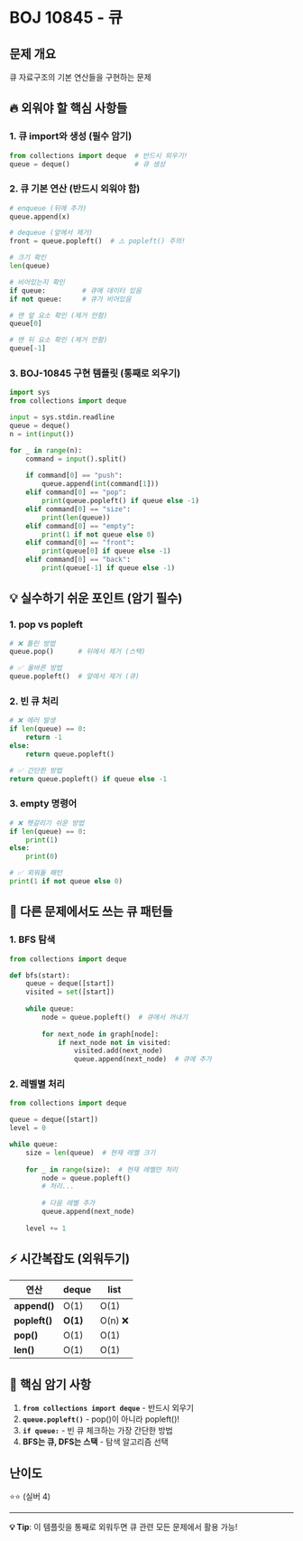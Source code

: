 # BOJ 10845 - 큐

## 문제 개요
큐 자료구조의 기본 연산들을 구현하는 문제

## 🔥 외워야 할 핵심 사항들

### 1. **큐 import와 생성 (필수 암기)**
```python
from collections import deque  # 반드시 외우기!
queue = deque()                # 큐 생성
```

### 2. **큐 기본 연산 (반드시 외워야 함)**
```python
# enqueue (뒤에 추가)
queue.append(x)

# dequeue (앞에서 제거)
front = queue.popleft()  # ⚠️ popleft() 주의!

# 크기 확인
len(queue)

# 비어있는지 확인
if queue:         # 큐에 데이터 있음
if not queue:     # 큐가 비어있음

# 맨 앞 요소 확인 (제거 안함)
queue[0]

# 맨 뒤 요소 확인 (제거 안함)
queue[-1]
```

### 3. **BOJ-10845 구현 템플릿 (통째로 외우기)**
```python
import sys
from collections import deque

input = sys.stdin.readline
queue = deque()
n = int(input())

for _ in range(n):
    command = input().split()
    
    if command[0] == "push":
        queue.append(int(command[1]))
    elif command[0] == "pop":
        print(queue.popleft() if queue else -1)
    elif command[0] == "size":
        print(len(queue))
    elif command[0] == "empty":
        print(1 if not queue else 0)
    elif command[0] == "front":
        print(queue[0] if queue else -1)
    elif command[0] == "back":
        print(queue[-1] if queue else -1)
```

## 💡 실수하기 쉬운 포인트 (암기 필수)

### 1. **pop vs popleft**
```python
# ❌ 틀린 방법
queue.pop()      # 뒤에서 제거 (스택)

# ✅ 올바른 방법  
queue.popleft()  # 앞에서 제거 (큐)
```

### 2. **빈 큐 처리**
```python
# ❌ 에러 발생
if len(queue) == 0:
    return -1
else:
    return queue.popleft()

# ✅ 간단한 방법
return queue.popleft() if queue else -1
```

### 3. **empty 명령어**
```python
# ❌ 헷갈리기 쉬운 방법
if len(queue) == 0:
    print(1)
else:
    print(0)

# ✅ 외워둘 패턴
print(1 if not queue else 0)
```

## 🚀 다른 문제에서도 쓰는 큐 패턴들

### 1. **BFS 탐색**
```python
from collections import deque

def bfs(start):
    queue = deque([start])
    visited = set([start])
    
    while queue:
        node = queue.popleft()  # 큐에서 꺼내기
        
        for next_node in graph[node]:
            if next_node not in visited:
                visited.add(next_node)
                queue.append(next_node)  # 큐에 추가
```

### 2. **레벨별 처리**
```python
from collections import deque

queue = deque([start])
level = 0

while queue:
    size = len(queue)  # 현재 레벨 크기
    
    for _ in range(size):  # 현재 레벨만 처리
        node = queue.popleft()
        # 처리...
        
        # 다음 레벨 추가
        queue.append(next_node)
    
    level += 1
```

## ⚡ 시간복잡도 (외워두기)

| 연산 | deque | list |
|------|-------|------|
| **append()** | O(1) | O(1) |
| **popleft()** | **O(1)** | O(n) ❌ |
| **pop()** | O(1) | O(1) |
| **len()** | O(1) | O(1) |

## 🎯 핵심 암기 사항

1. **`from collections import deque`** - 반드시 외우기
2. **`queue.popleft()`** - pop()이 아니라 popleft()!
3. **`if queue:`** - 빈 큐 체크하는 가장 간단한 방법
4. **BFS는 큐, DFS는 스택** - 탐색 알고리즘 선택

## 난이도
⭐⭐ (실버 4)

---
**💡 Tip**: 이 템플릿을 통째로 외워두면 큐 관련 모든 문제에서 활용 가능!
